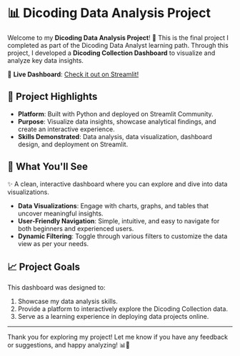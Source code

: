 # 📊 Dicoding Data Analysis Project

Welcome to my **Dicoding Data Analysis Project**! 🚀 This is the final project I completed as part of the Dicoding Data Analyst learning path. Through this project, I developed a **Dicoding Collection Dashboard** to visualize and analyze key data insights.

🎉 **Live Dashboard**: [Check it out on Streamlit!](https://dashboard-dicoding-windaapriliyanti.streamlit.app/)

## 🌟 Project Highlights

- **Platform**: Built with Python and deployed on Streamlit Community.
- **Purpose**: Visualize data insights, showcase analytical findings, and create an interactive experience.
- **Skills Demonstrated**: Data analysis, data visualization, dashboard design, and deployment on Streamlit.

## 🎨 What You'll See

✨ A clean, interactive dashboard where you can explore and dive into data visualizations.

- **Data Visualizations**: Engage with charts, graphs, and tables that uncover meaningful insights.
- **User-Friendly Navigation**: Simple, intuitive, and easy to navigate for both beginners and experienced users.
- **Dynamic Filtering**: Toggle through various filters to customize the data view as per your needs.

## 📈 Project Goals

This dashboard was designed to:
1. Showcase my data analysis skills.
2. Provide a platform to interactively explore the Dicoding Collection data.
3. Serve as a learning experience in deploying data projects online.

---

Thank you for exploring my project! Let me know if you have any feedback or suggestions, and happy analyzing! 📊🚀
